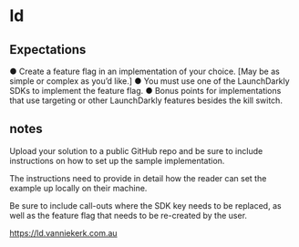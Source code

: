 # ld

## Expectations

● Create a feature flag in an implementation of your choice. [May be as simple or complex as
you’d like.]
● You must use one of the LaunchDarkly SDKs to implement the feature flag.
● Bonus points for implementations that use targeting or other LaunchDarkly features besides the
kill switch.

## notes

Upload your solution to a public GitHub repo and be sure to include instructions on how to set up the sample implementation.

The instructions need to provide in detail how the reader can set the example up locally on their machine.

Be sure to include call-outs where the SDK key needs to be replaced, as well as the feature flag that needs to be re-created by
the user.


https://ld.vanniekerk.com.au

